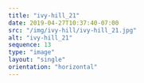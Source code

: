 ```yaml
---
title: "ivy-hill_21"
date: 2019-04-27T10:37:40-07:00
src: "/img/ivy-hill/ivy-hill_21.jpg"
alt: "ivy-hill_21"
sequence: 13
type: "image"
layout: "single"
orientation: "horizontal"
---
```

